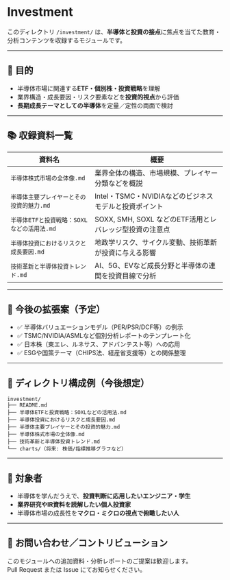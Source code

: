
# Investment

このディレクトリ `/investment/` は、**半導体と投資の接点**に焦点を当てた教育・分析コンテンツを収録するモジュールです。

---

## 📌 目的

- 半導体市場に関連する**ETF・個別株・投資戦略**を理解  
- 業界構造・成長要因・リスク要素などを**投資的視点**から評価  
- **長期成長テーマとしての半導体**を定量／定性の両面で検討  

---

## 📚 収録資料一覧

| 資料名 | 概要 |
|--------|------|
| `半導体株式市場の全体像.md` | 業界全体の構造、市場規模、プレイヤー分類などを概説 |
| `半導体主要プレイヤーとその投資的魅力.md` | Intel・TSMC・NVIDIAなどのビジネスモデルと投資ポイント |
| `半導体ETFと投資戦略：SOXLなどの活用法.md` | SOXX, SMH, SOXL などのETF活用とレバレッジ型投資の注意点 |
| `半導体投資におけるリスクと成長要因.md` | 地政学リスク、サイクル変動、技術革新が投資に与える影響 |
| `技術革新と半導体投資トレンド.md` | AI、5G、EVなど成長分野と半導体の連関を投資目線で分析 |

---

## 🧭 今後の拡張案（予定）

- ✅ 半導体バリュエーションモデル（PER/PSR/DCF等）の例示  
- ✅ TSMC/NVIDIA/ASMLなど個別分析レポートのテンプレート化  
- ✅ 日本株（東エレ、ルネサス、アドバンテスト等）への応用  
- ✅ ESGや国策テーマ（CHIPS法、経産省支援等）との関係整理  

---

## 📂 ディレクトリ構成例（今後想定）

```
investment/
├── README.md
├── 半導体ETFと投資戦略：SOXLなどの活用法.md
├── 半導体投資におけるリスクと成長要因.md
├── 半導体主要プレイヤーとその投資的魅力.md
├── 半導体株式市場の全体像.md
├── 技術革新と半導体投資トレンド.md
└── charts/（将来: 株価/指標推移グラフなど）
```

---

## 📝 対象者

- 半導体を学んだうえで、**投資判断に応用したいエンジニア・学生**
- **業界研究やIR資料を読解したい個人投資家**
- 半導体市場の成長性を**マクロ・ミクロの視点で俯瞰したい人**

---

## 📧 お問い合わせ／コントリビューション

このモジュールへの追加資料・分析レポートのご提案は歓迎します。  
Pull Request または Issue にてお知らせください。

